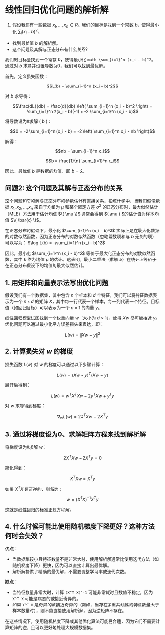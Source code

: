 
# 线性回归优化问题的解析解


1. 假设我们有一些数据 $x_1, . . . , x_n ∈ R$。我们的目标是找到一个常数 $b$，使得最小化 $\sum_{i} (x_i − b)^2$。 
- 找到最优值 $b$ 的解析解。
- 这个问题及其解与正态分布有什么关系?

我们的目标是找到一个常数 $b$，使得最小化 ```math \sum_{i=1}^n (x_i - b)^2```。通过对 $b$ 求导并设置导数为0，我们可以找到最优解。

首先，定义损失函数：
```math
L(b) = \sum_{i=1}^n (x_i - b)^2
```

对 $b$ 求导得：
```math
\frac{dL}{db} = \frac{d}{db} \left( \sum_{i=1}^n (x_i - b)^2 \right) = \sum_{i=1}^n 2(x_i - b)(-1) = -2 \sum_{i=1}^n (x_i - b)
```

将导数设为0求解 \( b \)：
```math
0 = -2 \sum_{i=1}^n (x_i - b) = -2 \left( \sum_{i=1}^n x_i - nb \right)
```

解得：
```math
nb = \sum_{i=1}^n x_i
```
```math
b = \frac{1}{n} \sum_{i=1}^n x_i
```

因此，最优值 $b$ 是数据的均值，即 $b = \bar{x}$。

## 问题2: 这个问题及其解与正态分布的关系

这个问题和它的解与正态分布的参数估计有直接关系。在统计学中，当我们假设数据 $x_1, x_2, \ldots, x_n$ 来自于均值为 $\mu$ 和某个固定方差 $\sigma^2$ 的正态分布时，最大似然估计（MLE）方法用于估计均值 $\( \mu \)$ 通常会得到 $\( \mu \) $的估计值为样本均值 $\( \bar{x} \)$。

在正态分布的假设下，最小化 $\sum_{i=1}^n (x_i - b)^2$ 实际上是在最大化数据的对数似然函数，因为正态分布的对数似然函数（忽略常数项和与 $b$ 无关的项）可以写为：
$\log L(b) = -\sum_{i=1}^n (x_i - b)^2$

因此，最小化 $`\sum_{i=1}^n (x_i - b)^2`$ 等价于最大化正态分布的对数似然函数，其中 $b$ 作为均值 $\mu$ 的估计。这表明，最小二乘法（求解 $b$）在统计上等价于在正态分布假设下的均值的最大似然估计。

## 1. 用矩阵和向量表示法写出优化问题

假设我们有一个数据集，其中包含 $n$ 个样本和 $d$ 个特征。我们可以将特征数据表示为一个 $n \times d$ 的矩阵 $X$，其中每一行代表一个样本，每一列代表一个特征。目标值（如回归目标）可以表示为一个 $n \times 1$ 的向量 $y$。

线性回归模型试图找到一个权重向量 $w$（大小为 $d \times 1$），使得 $Xw$ 尽可能接近 $y$。优化问题可以通过最小化平方误差损失来表达，即：

```math
L(w) = \|Xw - y\|^2
```

## 2. 计算损失对 $w$ 的梯度

损失函数 $L(w)$ 对 $w$ 的梯度可以通过以下步骤计算：

```math
L(w) = (Xw - y)^T(Xw - y)
```

展开后得到：
```math
L(w) = w^T X^T X w - 2 y^T X w + y^T y
```
对 $w$ 求导得到梯度：

```math
\nabla_w L(w) = 2X^T X w - 2X^T y
```

## 3. 通过将梯度设为0、求解矩阵方程来找到解析解

将梯度设为0求解 $w$：
```math
2X^T X w - 2X^T y = 0
```

简化得到：
```math
X^T X w = X^T y
```


如果 $X^T X$ 是可逆的，则解为：
```math
w = (X^T X)^{-1} X^T y
```

这就是线性回归的标准正规方程解。

## 4. 什么时候可能比使用随机梯度下降更好？这种方法何时会失效？

**优点**：
- 当数据集较小且特征数量不是非常大时，使用解析解通常比使用迭代方法（如随机梯度下降）更快，因为可以直接计算出最优解。
- 解析解提供了精确的最优解，不需要调整学习率或迭代次数。

**缺点**：
- 当特征数量非常大时，计算 `(X^T X)^-1` 可能非常耗时且数值不稳定，因为 `X^T X` 可能是病态的或接近奇异的。
- 如果 `X^T X` 是奇异的或接近奇异的（例如，当存在多重共线性或特征数量大于样本数量时），则不能直接使用解析解，因为逆矩阵不存在。

在这些情况下，使用随机梯度下降或其他优化算法可能更合适，因为它们不需要计算矩阵的逆，且可以更好地处理大规模数据集。
